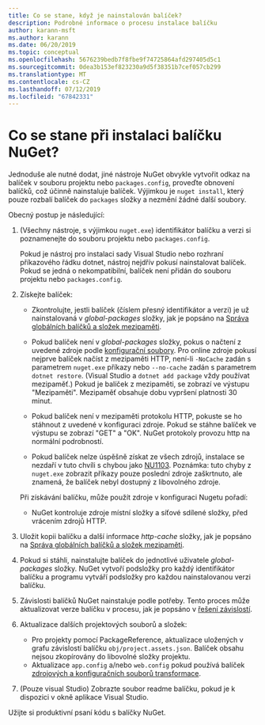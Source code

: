 ```yaml
---
title: Co se stane, když je nainstalován balíček?
description: Podrobné informace o procesu instalace balíčku
author: karann-msft
ms.author: karann
ms.date: 06/20/2019
ms.topic: conceptual
ms.openlocfilehash: 5676239bedb7f8fbe9f74725864afd297405d5c1
ms.sourcegitcommit: 0dea3b153ef823230a9d5f38351b7cef057cb299
ms.translationtype: MT
ms.contentlocale: cs-CZ
ms.lasthandoff: 07/12/2019
ms.locfileid: "67842331"
---
```

# <a name="what-happens-when-a-nuget-package-is-installed"></a>Co se stane při instalaci balíčku NuGet?

Jednoduše ale nutné dodat, jiné nástroje NuGet obvykle vytvořit odkaz na balíček v souboru projektu nebo `packages.config`, proveďte obnovení balíčků, což účinně nainstaluje balíček. Výjimkou je `nuget install`, který pouze rozbalí balíček do `packages` složky a nezmění žádné další soubory.

Obecný postup je následující:

1. (Všechny nástroje, s výjimkou `nuget.exe`) identifikátor balíčku a verzi si poznamenejte do souboru projektu nebo `packages.config`.

   Pokud je nástroj pro instalaci sady Visual Studio nebo rozhraní příkazového řádku dotnet, nástroj nejdřív pokusí nainstalovat balíček. Pokud se jedná o nekompatibilní, balíček není přidán do souboru projektu nebo `packages.config`.

2. Získejte balíček:
   - Zkontrolujte, jestli balíček (číslem přesný identifikátor a verzi) je už nainstalovaná v *global-packages* složky, jak je popsáno na [Správa globálních balíčků a složek mezipaměti](../consume-packages/managing-the-global-packages-and-cache-folders.md).

   - Pokud balíček není v *global-packages* složky, pokus o načtení z uvedené zdroje podle [konfigurační soubory](../consume-packages/Configuring-NuGet-Behavior.md). Pro online zdroje pokusí nejprve balíček načíst z mezipaměti HTTP, není-li `-NoCache` zadán s parametrem `nuget.exe` příkazy nebo `--no-cache` zadán s parametrem `dotnet restore`. (Visual Studio a `dotnet add package` vždy používat mezipaměť.) Pokud je balíček z mezipaměti, se zobrazí ve výstupu "Mezipaměti". Mezipaměť obsahuje dobu vypršení platnosti 30 minut.

   - Pokud balíček není v mezipaměti protokolu HTTP, pokuste se ho stáhnout z uvedené v konfiguraci zdroje. Pokud se stáhne balíček ve výstupu se zobrazí "GET" a "OK". NuGet protokoly provozu http na normální podrobností.

   - Pokud balíček nelze úspěšně získat ze všech zdrojů, instalace se nezdaří v tuto chvíli s chybou jako [NU1103](../reference/errors-and-warnings/NU1103.md). Poznámka: tuto chyby z `nuget.exe` zobrazit příkazy pouze poslední zdroje zaškrtnuto, ale znamená, že balíček nebyl dostupný z libovolného zdroje.

   Při získávání balíčku, může použít zdroje v konfiguraci Nugetu pořadí:

   - NuGet kontroluje zdroje místní složky a síťové sdílené složky, před vrácením zdrojů HTTP.

3. Uložit kopii balíčku a další informace *http-cache* složky, jak je popsáno na [Správa globálních balíčků a složek mezipaměti](../consume-packages/managing-the-global-packages-and-cache-folders.md).

4. Pokud si stáhli, nainstalujte balíček do jednotlivé uživatele *global-packages* složky. NuGet vytvoří podsložky pro každý identifikátor balíčku a programu vytváří podsložky pro každou nainstalovanou verzi balíčku.

5. Závislosti balíčků NuGet nainstaluje podle potřeby. Tento proces může aktualizovat verze balíčku v procesu, jak je popsáno v [řešení závislostí](../consume-packages/dependency-resolution.md).

6. Aktualizace dalších projektových souborů a složek:

    - Pro projekty pomocí PackageReference, aktualizace uložených v grafu závislostí balíčku `obj/project.assets.json`. Balíček obsahu nejsou zkopírovány do libovolné složky projektu.
    - Aktualizace `app.config` a/nebo `web.config` pokud používá balíček [zdrojových a konfiguračních souborů transformace](../create-packages/source-and-config-file-transformations.md).

7. (Pouze visual Studio) Zobrazte soubor readme balíčku, pokud je k dispozici v okně aplikace Visual Studio.

Užijte si produktivní psaní kódu s balíčky NuGet.
